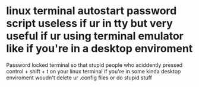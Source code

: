 # linux terminal autostart password script useless if ur in tty but very useful if ur using terminal emulator like if you're in a desktop enviroment
Password locked terminal so that stupid people who aciddently pressed control + shift + t on your linux terminal if you're in some kinda desktop enviroment woudn't delete ur .config files or do stupid stuff
